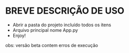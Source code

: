 
BREVE DESCRIÇÃO DE USO
====================
- Abrir a pasta do projeto incluído todos os itens
- Arquivo principal nome App.py
- Enjoy!


obs: versão beta contem erros de execução 